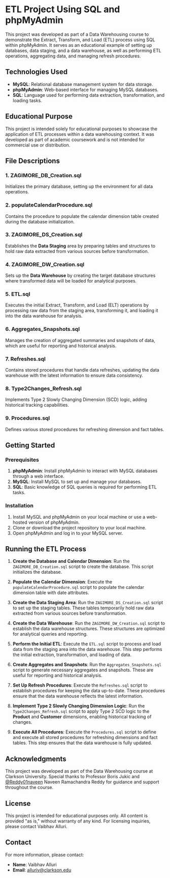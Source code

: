 # ETL Project Using SQL and phpMyAdmin

This project was developed as part of a Data Warehousing course to demonstrate the Extract, Transform, and Load (ETL) process using SQL within phpMyAdmin. It serves as an educational example of setting up databases, data staging, and a data warehouse, as well as performing ETL operations, aggregating data, and managing refresh procedures.

## Technologies Used

- **MySQL**: Relational database management system for data storage.
- **phpMyAdmin**: Web-based interface for managing MySQL databases.
- **SQL**: Language used for performing data extraction, transformation, and loading tasks.

## Educational Purpose

This project is intended solely for educational purposes to showcase the application of ETL processes within a data warehousing context. It was developed as part of academic coursework and is not intended for commercial use or distribution.

## File Descriptions

### 1. **ZAGIMORE_DB_Creation.sql**
   Initializes the primary database, setting up the environment for all data operations.

### 2. **populateCalendarProcedure.sql**
   Contains the procedure to populate the calendar dimension table created during the database initialization.

### 3. **ZAGIMORE_DS_Creation.sql**
   Establishes the **Data Staging** area by preparing tables and structures to hold raw data extracted from various sources before transformation.

### 4. **ZAGIMORE_DW_Creation.sql**
   Sets up the **Data Warehouse** by creating the target database structures where transformed data will be loaded for analytical purposes.

### 5. **ETL.sql**
   Executes the initial Extract, Transform, and Load (ELT) operations by processing raw data from the staging area, transforming it, and loading it into the data warehouse for analysis.

### 6. **Aggregates_Snapshots.sql**
   Manages the creation of aggregated summaries and snapshots of data, which are useful for reporting and historical analysis.

### 7. **Refreshes.sql**
   Contains stored procedures that handle data refreshes, updating the data warehouse with the latest information to ensure data consistency.

### 8. **Type2Changes_Refresh.sql**
   Implements Type 2 Slowly Changing Dimension (SCD) logic, adding historical tracking capabilities.

### 9. **Procedures.sql**
   Defines various stored procedures for refreshing dimension and fact tables.
 


## Getting Started

### Prerequisites

1. **phpMyAdmin**: Install phpMyAdmin to interact with MySQL databases through a web interface.
2. **MySQL**: Install MySQL to set up and manage your databases.
3. **SQL**: Basic knowledge of SQL queries is required for performing ETL tasks.

### Installation

1. Install MySQL and phpMyAdmin on your local machine or use a web-hosted version of phpMyAdmin.
2. Clone or download the project repository to your local machine.
3. Open phpMyAdmin and log in to your MySQL server.

## Running the ETL Process

1. **Create the Database and Calendar Dimension**: Run the `ZAGIMORE_DB_Creation.sql` script to create the database. This script initializes the database.

2. **Populate the Calendar Dimension**: Execute the `populateCalendarProcedure.sql` script to populate the calendar dimension table with date attributes.

3. **Create the Data Staging Area**: Run the `ZAGIMORE_DS_Creation.sql` script to set up the staging tables. These tables temporarily hold raw data extracted from various sources before transformation.

4. **Create the Data Warehouse**: Run the `ZAGIMORE_DW_Creation.sql` script to establish the data warehouse structures. These structures are optimized for analytical queries and reporting.

5. **Perform the Initial ETL**: Execute the `ETL.sql` script to process and load data from the staging area into the data warehouse. This step performs the initial extraction, transformation, and loading of data.

6. **Create Aggregates and Snapshots**: Run the `Aggregates_Snapshots.sql` script to generate necessary aggregates and snapshots. These are useful for reporting and historical analysis.

7. **Set Up Refresh Procedures**: Execute the `Refreshes.sql` script to establish procedures for keeping the data up-to-date. These procedures ensure that the data warehouse reflects the latest information.

8. **Implement Type 2 Slowly Changing Dimension Logic**: Run the `Type2Changes_Refresh.sql` script to apply Type 2 SCD logic to the **Product** and **Customer** dimensions, enabling historical tracking of changes.

9. **Execute All Procedures**: Execute the `Procedures.sql` script to define and execute all stored procedures for refreshing dimensions and fact tables. This step ensures that the data warehouse is fully updated.



## Acknowledgments

This project was developed as part of the Data Warehousing course at Clarkson University. Special thanks to Professor Boris Jukic and [@Reddy01naveen](https://github.com/Reddy01naveen) Naveen Ramachandra Reddy for guidance and support throughout the course.

## License

This project is intended for educational purposes only. All content is provided "as is," without warranty of any kind. For licensing inquiries, please contact Vaibhav Alluri.

## Contact

For more information, please contact:

- **Name**: Vaibhav Alluri
- **Email**: alluriv@clarkson.edu

